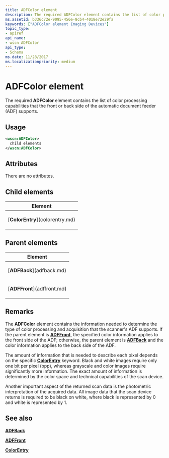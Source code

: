 ```yaml
---
title: ADFColor element
description: The required ADFColor element contains the list of color processing capabilities that the front or back side of the automatic document feeder (ADF) supports.
ms.assetid: b336c72e-9095-456e-8cb4-4018e72e29fa
keywords: ["ADFColor element Imaging Devices"]
topic_type:
- apiref
api_name:
- wscn ADFColor
api_type:
- Schema
ms.date: 11/28/2017
ms.localizationpriority: medium
---
```


# ADFColor element


The required **ADFColor** element contains the list of color processing capabilities that the front or back side of the automatic document feeder (ADF) supports.

Usage
-----

```xml
<wscn:ADFColor>
  child elements
</wscn:ADFColor>
```

Attributes
----------

There are no attributes.

## Child elements


<table>
<colgroup>
<col width="100%" />
</colgroup>
<thead>
<tr class="header">
<th>Element</th>
</tr>
</thead>
<tbody>
<tr class="odd">
<td><p>[<strong>ColorEntry</strong>](colorentry.md)</p></td>
</tr>
</tbody>
</table>

## Parent elements


<table>
<colgroup>
<col width="100%" />
</colgroup>
<thead>
<tr class="header">
<th>Element</th>
</tr>
</thead>
<tbody>
<tr class="odd">
<td><p>[<strong>ADFBack</strong>](adfback.md)</p></td>
</tr>
<tr class="even">
<td><p>[<strong>ADFFront</strong>](adffront.md)</p></td>
</tr>
</tbody>
</table>

Remarks
-------

The **ADFColor** element contains the information needed to determine the type of color processing and acquisition that the scanner's ADF supports. If the parent element is [**ADFFront**](adffront.md), the specified color information applies to the front side of the ADF; otherwise, the parent element is [**ADFBack**](adfback.md) and the color information applies to the back side of the ADF.

The amount of information that is needed to describe each pixel depends on the specific [**ColorEntry**](colorentry.md) keyword. Black and white images require only one bit per pixel (bpp), whereas grayscale and color images require significantly more information. The exact amount of information is determined by the color space and technical capabilities of the scan device.

Another important aspect of the returned scan data is the photometric interpretation of the acquired data. All image data that the scan device returns is required to be black on white, where black is represented by 0 and white is represented by 1.

## See also


[**ADFBack**](adfback.md)

[**ADFFront**](adffront.md)

[**ColorEntry**](colorentry.md)

 

 






